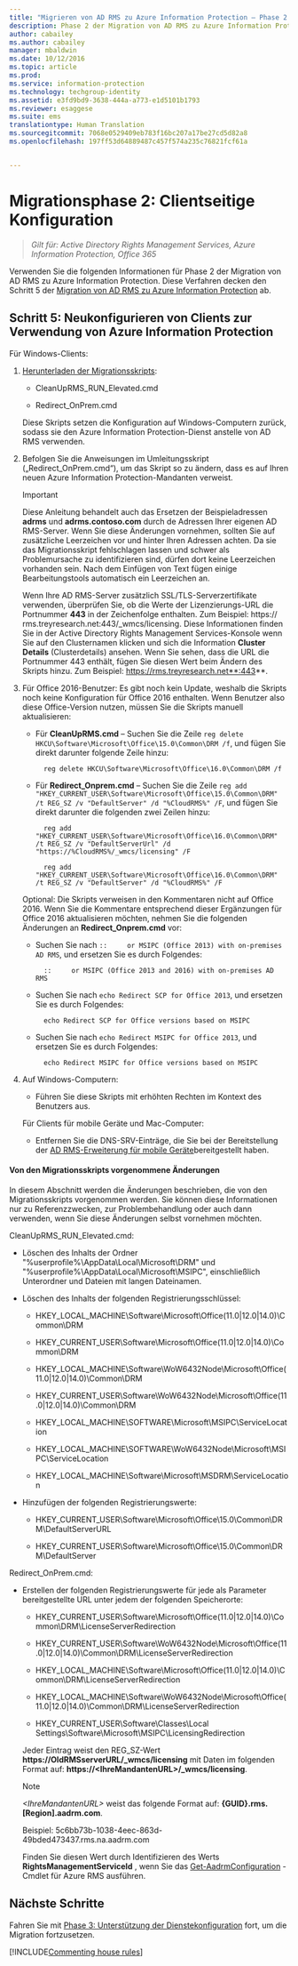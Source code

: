 ```yaml
---
title: "Migrieren von AD RMS zu Azure Information Protection – Phase 2 | Azure Information Protection"
description: Phase 2 der Migration von AD RMS zu Azure Information Protection deckt den Schritt 5 der Migration von AD RMS zu Azure Information Protection ab.
author: cabailey
ms.author: cabailey
manager: mbaldwin
ms.date: 10/12/2016
ms.topic: article
ms.prod: 
ms.service: information-protection
ms.technology: techgroup-identity
ms.assetid: e3fd9bd9-3638-444a-a773-e1d5101b1793
ms.reviewer: esaggese
ms.suite: ems
translationtype: Human Translation
ms.sourcegitcommit: 7068e0529409eb783f16bc207a17be27cd5d82a8
ms.openlocfilehash: 197ff53d64889487c457f574a235c76821fcf61a


---
```

# <a name="migration-phase-2---client-side-configuration"></a>Migrationsphase 2: Clientseitige Konfiguration

>*Gilt für: Active Directory Rights Management Services, Azure Information Protection, Office 365*

Verwenden Sie die folgenden Informationen für Phase 2 der Migration von AD RMS zu Azure Information Protection. Diese Verfahren decken den Schritt 5 der [Migration von AD RMS zu Azure Information Protection](migrate-from-ad-rms-to-azure-rms.md) ab.


## <a name="step-5-reconfigure-clients-to-use-azure-information-protection"></a>Schritt 5: Neukonfigurieren von Clients zur Verwendung von Azure Information Protection
Für Windows-Clients:

1.  [Herunterladen der Migrationsskripts](https://go.microsoft.com/fwlink/?LinkId=524619):

    -   CleanUpRMS_RUN_Elevated.cmd

    -   Redirect_OnPrem.cmd

    Diese Skripts setzen die Konfiguration auf Windows-Computern zurück, sodass sie den Azure Information Protection-Dienst anstelle von AD RMS verwenden.

2.  Befolgen Sie die Anweisungen im Umleitungsskript („Redirect_OnPrem.cmd“), um das Skript so zu ändern, dass es auf Ihren neuen Azure Information Protection-Mandanten verweist.

    > [!IMPORTANT]
    > Diese Anleitung behandelt auch das Ersetzen der Beispieladressen **adrms** und **adrms.contoso.com** durch de Adressen Ihrer eigenen AD RMS-Server. Wenn Sie diese Änderungen vornehmen, sollten Sie auf zusätzliche Leerzeichen vor und hinter Ihren Adressen achten. Da sie das Migrationsskript fehlschlagen lassen und schwer als Problemursache zu identifizieren sind, dürfen dort keine Leerzeichen vorhanden sein. Nach dem Einfügen von Text fügen einige Bearbeitungstools automatisch ein Leerzeichen an.
    >
    > Wenn Ihre AD RMS-Server zusätzlich SSL/TLS-Serverzertifikate verwenden, überprüfen Sie, ob die Werte der Lizenzierungs-URL die Portnummer **443** in der Zeichenfolge enthalten. Zum Beispiel: https:// rms.treyresearch.net:443/_wmcs/licensing. Diese Informationen finden Sie in der Active Directory Rights Management Services-Konsole wenn Sie auf den Clusternamen klicken und sich die Information **Cluster Details** (Clusterdetails) ansehen. Wenn Sie sehen, dass die URL die Portnummer 443 enthält, fügen Sie diesen Wert beim Ändern des Skripts hinzu. Zum Beispiel: https://rms.treyresearch.net**:443**.

3. Für Office 2016-Benutzer: Es gibt noch kein Update, weshalb die Skripts noch keine Konfiguration für Office 2016 enthalten. Wenn Benutzer also diese Office-Version nutzen, müssen Sie die Skripts manuell aktualisieren:

    - Für **CleanUpRMS.cmd** – Suchen Sie die Zeile `reg delete HKCU\Software\Microsoft\Office\15.0\Common\DRM /f`, und fügen Sie direkt darunter folgende Zeile hinzu:

            reg delete HKCU\Software\Microsoft\Office\16.0\Common\DRM /f

    - Für **Redirect_Onprem.cmd** – Suchen Sie die Zeile `reg add "HKEY_CURRENT_USER\Software\Microsoft\Office\15.0\Common\DRM" /t REG_SZ /v "DefaultServer" /d "%CloudRMS%" /F`, und fügen Sie direkt darunter die folgenden zwei Zeilen hinzu:

            reg add "HKEY_CURRENT_USER\Software\Microsoft\Office\16.0\Common\DRM" /t REG_SZ /v "DefaultServerUrl" /d "https://%CloudRMS%/_wmcs/licensing" /F 

            reg add "HKEY_CURRENT_USER\Software\Microsoft\Office\16.0\Common\DRM" /t REG_SZ /v "DefaultServer" /d "%CloudRMS%" /F

    Optional: Die Skripts verweisen in den Kommentaren nicht auf Office 2016. Wenn Sie die Kommentare entsprechend dieser Ergänzungen für Office 2016 aktualisieren möchten, nehmen Sie die folgenden Änderungen an **Redirect_Onprem.cmd** vor:

    - Suchen Sie nach `::     or MSIPC (Office 2013) with on-premises AD RMS`, und ersetzen Sie es durch Folgendes:
    
            ::     or MSIPC (Office 2013 and 2016) with on-premises AD RMS

    - Suchen Sie nach `echo Redirect SCP for Office 2013`, und ersetzen Sie es durch Folgendes:
    
            echo Redirect SCP for Office versions based on MSIPC

    - Suchen Sie nach `echo Redirect MSIPC for Office 2013`, und ersetzen Sie es durch Folgendes:
    
            echo Redirect MSIPC for Office versions based on MSIPC

4.  Auf Windows-Computern:

    - Führen Sie diese Skripts mit erhöhten Rechten im Kontext des Benutzers aus.

    Für Clients für mobile Geräte und Mac-Computer:

    -  Entfernen Sie die DNS-SRV-Einträge, die Sie bei der Bereitstellung der [AD RMS-Erweiterung für mobile Geräte](http://technet.microsoft.com/library/dn673574.aspx)bereitgestellt haben.

#### <a name="changes-made-by-the-migration-scripts"></a>Von den Migrationsskripts vorgenommene Änderungen
In diesem Abschnitt werden die Änderungen beschrieben, die von den Migrationsskripts vorgenommen werden. Sie können diese Informationen nur zu Referenzzwecken, zur Problembehandlung oder auch dann verwenden, wenn Sie diese Änderungen selbst vornehmen möchten.

CleanUpRMS_RUN_Elevated.cmd:

-   Löschen des Inhalts der Ordner "%userprofile%\AppData\Local\Microsoft\DRM" und "%userprofile%\AppData\Local\Microsoft\MSIPC", einschließlich Unterordner und Dateien mit langen Dateinamen.

-   Löschen des Inhalts der folgenden Registrierungsschlüssel:

    -   HKEY_LOCAL_MACHINE\Software\Microsoft\Office\(11.0|12.0|14.0)\Common\DRM

    -   HKEY_CURRENT_USER\Software\Microsoft\Office\(11.0|12.0|14.0)\Common\DRM

    -   HKEY_LOCAL_MACHINE\Software\WoW6432Node\Microsoft\Office\(11.0|12.0|14.0)\Common\DRM

    -   HKEY_CURRENT_USER\Software\WoW6432Node\Microsoft\Office\(11.0|12.0|14.0)\Common\DRM

    -   HKEY_LOCAL_MACHINE\SOFTWARE\Microsoft\MSIPC\ServiceLocation

    -   HKEY_LOCAL_MACHINE\SOFTWARE\WoW6432Node\Microsoft\MSIPC\ServiceLocation

    -   HKEY_LOCAL_MACHINE\Software\Microsoft\MSDRM\ServiceLocation

-   Hinzufügen der folgenden Registrierungswerte:

    -   HKEY_CURRENT_USER\Software\Microsoft\Office\15.0\Common\DRM\DefaultServerURL

    -   HKEY_CURRENT_USER\Software\Microsoft\Office\15.0\Common\DRM\DefaultServer

Redirect_OnPrem.cmd:

-   Erstellen der folgenden Registrierungswerte für jede als Parameter bereitgestellte URL unter jedem der folgenden Speicherorte:

    -   HKEY_CURRENT_USER\Software\Microsoft\Office\(11.0|12.0|14.0)\Common\DRM\LicenseServerRedirection

    -   HKEY_CURRENT_USER\Software\WoW6432Node\Microsoft\Office\(11.0|12.0|14.0)\Common\DRM\LicenseServerRedirection

    -   HKEY_LOCAL_MACHINE\Software\Microsoft\Office\(11.0|12.0|14.0)\Common\DRM\LicenseServerRedirection

    -   HKEY_LOCAL_MACHINE\Software\WoW6432Node\Microsoft\Office\(11.0|12.0|14.0)\Common\DRM\LicenseServerRedirection

    -   HKEY_CURRENT_USER\Software\Classes\Local Settings\Software\Microsoft\MSIPC\LicensingRedirection

    Jeder Eintrag weist den REG_SZ-Wert **https://OldRMSserverURL/_wmcs/licensing** mit Daten im folgenden Format auf: **https://&lt;IhreMandantenURL&gt;/_wmcs/licensing**.

    > [!NOTE]
    > *&lt;IhreMandantenURL&gt;* weist das folgende Format auf: **{GUID}.rms.[Region].aadrm.com**.
    > 
    > Beispiel: 5c6bb73b-1038-4eec-863d-49bded473437.rms.na.aadrm.com
    > 
    > Finden Sie diesen Wert durch Identifizieren des Werts **RightsManagementServiceId** , wenn Sie das [Get-AadrmConfiguration](http://msdn.microsoft.com/library/windowsazure/dn629410.aspx) -Cmdlet für Azure RMS ausführen.


## <a name="next-steps"></a>Nächste Schritte
Fahren Sie mit [Phase 3: Unterstützung der Dienstekonfiguration](migrate-from-ad-rms-phase3.md) fort, um die Migration fortzusetzen.

[!INCLUDE[Commenting house rules](../includes/houserules.md)]


<!--HONumber=Jan17_HO4-->


